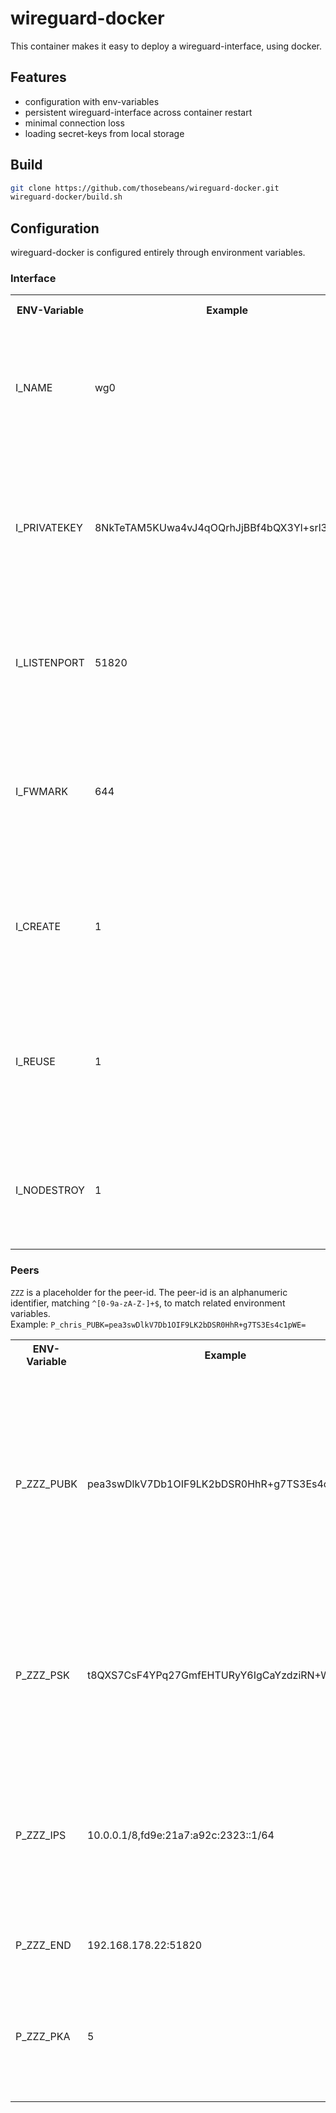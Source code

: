 # wireguard-docker

This container makes it easy to deploy a wireguard-interface, using docker.

## Features

- configuration with env-variables
- persistent wireguard-interface across container restart
- minimal connection loss 
- loading secret-keys from local storage

## Build

```sh
git clone https://github.com/thosebeans/wireguard-docker.git
wireguard-docker/build.sh
```

## Configuration

wireguard-docker is configured entirely through environment variables.

### Interface

<table>
  <tr>
    <th>
      ENV-Variable
    <th>
      Example
    <th>
      Default value
    <th>
      Description
  <tr>
    <td>
      I_NAME
    <td>
      wg0
    <td>
    <td>
      I_NAME is the name of the wireguard interface.
      <br>
      It has to match the pattern <code>^[0-9a-zA-Z_-]+$</code>.
      <br>
      I_NAME has to be set.
  <tr>
    <td>
      I_PRIVATEKEY
    <td>
      8NkTeTAM5KUwa4vJ4qOQrhJjBBf4bQX3Yl+srl3O0Ek=
    <td>
    <td>
      I_PRIVATEKEY is the private-key of the interface.
      <br>
      It has to be a base64-encoded private-key, like one generated from <code>wg genkey</code>.
  <tr>
    <td>
      I_LISTENPORT
    <td>
      51820
    <td>
    <td>
      I_LISTENPORT is the port on which the interface should listen for its peers.
      <br>
      Its an integer between <b>0</b> and <b>65535</b>.
  <tr>
    <td>
      I_FWMARK
    <td>
      644
    <td>
    <td>
      I_FWMARK is a firewall-marking for outgoing packets.
      <br>
      Its an integer between <b>0</b> and <b>4294967295</b> or <b>off</b>(same as 0).
  <tr>
    <td>
      I_CREATE
    <td>
      1
    <td>
      1
    <td>
      If set, I_CREATE gives the container the permission to create a new wireguard interface with the name <b>I_NAME</b>.
  <tr>
    <td>
      I_REUSE
    <td>
      1
    <td>
    <td>
      If set, I_REUSE give the container the permission, to reuse an already existing wireguard interface, called <b>I_NAME</b>.
  <tr>
    <td>
      I_NODESTROY
    <td>
      1
    <td>
    <td>
      If set, I_NODESTROY skips the destruction of the wireguard interface, after the container gets shut down.
</table>

### Peers
`ZZZ` is a placeholder for the peer-id. The peer-id is an alphanumeric identifier, matching `^[0-9a-zA-Z-]+$`, to match related environment variables.  
Example: `P_chris_PUBK=pea3swDlkV7Db1OIF9LK2bDSR0HhR+g7TS3Es4c1pWE=`

<table>
  <tr>
    <th>
      ENV-Variable
    <th>
      Example
    <th>
      Description
  <tr>
    <td>
      P_ZZZ_PUBK
    <td>
      pea3swDlkV7Db1OIF9LK2bDSR0HhR+g7TS3Es4c1pWE=
    <td>
      P_ZZZ_PUBK is the public-key of the peer.
      <br>
      It has to be a bas64-encoded public-key, like the ones created by <code>wg pubkey</code>.
      <br>
      P_ZZZ_PUBK has to be present for a peer to be recognized by the container.
  <tr>
    <td>
      P_ZZZ_PSK
    <td>
      t8QXS7CsF4YPq27GmfEHTURyY6IgCaYzdziRN+WF32g=
    <td>
      P_ZZZ_PSK is the preshared-key of the peer.
      <br>
      It has to be a bas64-encoded public-key, like the ones created by <code>wg genpsk</code>.
  <tr>
    <td>
      P_ZZZ_IPS
    <td>
      10.0.0.1/8,fd9e:21a7:a92c:2323::1/64
    <td>
      P_ZZZ_IPS are the allowed ips of the peer (the routes to the peer).
      <br>
      P_ZZZ_IPS has to be a comma seperated list of IPv4 or IPv6 addresses.
  <tr>
    <td>
      P_ZZZ_END
    <td>
      192.168.178.22:51820
    <td>
      P_ZZZ_END is the endpoint of the peer.
  <tr>
    <td>
      P_ZZZ_PKA
    <td>
      5
    <td>
      P_ZZZ_PKA is the persistent keep-alive of the peer.
      <br>
      P_ZZZ_PKA has to be an integer value between <b>0</b> and <b>65535</b>.
</table>
